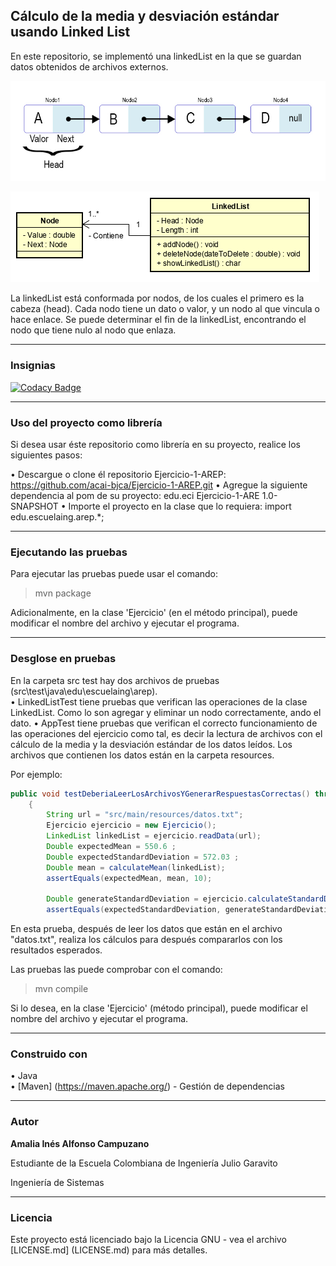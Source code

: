 ## Cálculo de la media y desviación estándar usando Linked List 

En este repositorio, se implementó una linkedList en la que se guardan datos obtenidos de archivos externos.

![](src/main/resources/linkedList.jpg)

![](src/main/resources/diagrama.PNG)

La linkedList está conformada por nodos, de los cuales el primero es la cabeza (head). Cada nodo tiene un dato o valor, y un nodo al que vincula o hace enlace. Se puede determinar el fin de la linkedList, encontrando el nodo que tiene nulo al nodo que enlaza.

___
### Insignias

[![Codacy Badge](https://api.codacy.com/project/badge/Grade/31b363d5a6fe4c9b8eb2d1cd22bc9c37)](https://www.codacy.com/app/acai-bjca/Ejercicio-1-AREP?utm_source=github.com&amp;utm_medium=referral&amp;utm_content=acai-bjca/Ejercicio-1-AREP&amp;utm_campaign=Badge_Grade)

___
### Uso del proyecto como librería
Si desea usar éste repositorio como librería en su proyecto, realice los siguientes pasos:

• Descargue o clone él repositorio Ejercicio-1-AREP: <https://github.com/acai-bjca/Ejercicio-1-AREP.git>
• Agregue la siguiente dependencia al pom de su proyecto:
 <dependency>
    <groupId>edu.eci</groupId>
	<artifactId>Ejercicio-1-ARE</artifactId>
	<version>1.0-SNAPSHOT</version>
</dependency>
• Importe el proyecto en la clase que lo requiera:
import edu.escuelaing.arep.*;

___
### Ejecutando las pruebas

Para ejecutar las pruebas puede usar el comando:
>mvn package

Adicionalmente, en la clase 'Ejercicio' (en el método principal), puede modificar el nombre del archivo y ejecutar el programa.
___
### Desglose en pruebas
En la carpeta src test hay dos archivos de pruebas (src\test\java\edu\escuelaing\arep\).  
• LinkedListTest tiene pruebas que verifican las operaciones de la clase LinkedList. Como lo son agregar y eliminar un nodo correctamente, ando el dato.
• AppTest  tiene pruebas que verifican el correcto funcionamiento de las operaciones del ejercicio como tal, es decir la lectura de archivos con el cálculo de la media y la desviación estándar de los datos leídos. Los archivos que contienen los datos están en la carpeta resources.

Por ejemplo:

```java
public void testDeberiaLeerLosArchivosYGenerarRespuestasCorrectas() throws IOException
    {
        String url = "src/main/resources/datos.txt";       
        Ejercicio ejercicio = new Ejercicio();
        LinkedList linkedList = ejercicio.readData(url);
        Double expectedMean = 550.6 ;
        Double expectedStandardDeviation = 572.03 ;
        Double mean = calculateMean(linkedList);
        assertEquals(expectedMean, mean, 10);
        
        Double generateStandardDeviation = ejercicio.calculateStandardDeviation(linkedList);
        assertEquals(expectedStandardDeviation, generateStandardDeviation, 10);
```
En esta prueba, después de leer los datos que están en el archivo "datos.txt", realiza los cálculos para después compararlos con los resultados esperados.

Las pruebas las puede comprobar con el comando:
>mvn compile

Si lo desea, en la clase 'Ejercicio' (método principal), puede modificar el nombre del archivo y ejecutar el programa.

___
### Construido con

• Java  
• [Maven] (https://maven.apache.org/) - Gestión de dependencias

___
### Autor

**Amalia Inés Alfonso Campuzano** 

Estudiante de la Escuela Colombiana de Ingeniería Julio Garavito

Ingeniería de Sistemas
___
### Licencia

Este proyecto está licenciado bajo la Licencia GNU - vea el archivo [LICENSE.md] (LICENSE.md) para más detalles.
